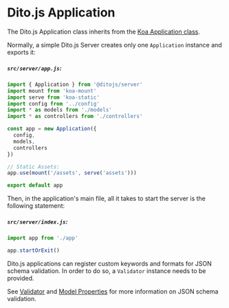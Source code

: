 # Dito.js Application

The Dito.js Application class inherits from the
[Koa Application class](http://koajs.com/#application).

Normally, a simple Dito.js Server creates only one `Application` instance and
exports it:

##### `src/server/app.js`:
```js
import { Application } from '@ditojs/server'
import mount from 'koa-mount'
import serve from 'koa-static'
import config from '../config'
import * as models from './models'
import * as controllers from './controllers'

const app = new Application({
  config,
  models,
  controllers
})

// Static Assets:
app.use(mount('/assets', serve('assets')))

export default app
```

Then, in the application's main file, all it takes to start the server is the
following statement:

##### `src/server/index.js`:
```js
import app from './app'

app.startOrExit()
```

Dito.js applications can register custom keywords and formats for JSON schema
validation. In order to do so, a `Validator` instance needs to be provided.

See [Validator](./validator.md) and [Model Properties](./models.md#properties)
for more information on JSON schema validation.
